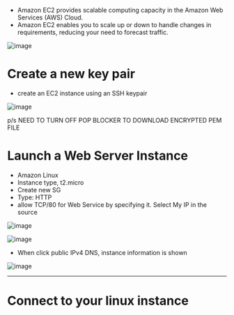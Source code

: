 - Amazon EC2  provides scalable computing capacity in the Amazon Web Services (AWS) Cloud. 
- Amazon EC2 enables you to scale up or down to handle changes in requirements, reducing your need to forecast traffic.

![image](https://github.com/cloudsketchnote/AWS-General-Immersion-Day/assets/89719597/99fb72f2-d7b1-42dc-937b-6b12dd915510)

# Create a new key pair

- create an EC2 instance using an SSH keypair

![image](https://github.com/cloudsketchnote/AWS-Learning-Path/assets/89719597/4b399dc6-ebb9-4a36-a35a-2df3460d923c)


p/s NEED TO TURN OFF POP BLOCKER TO DOWNLOAD ENCRYPTED PEM FILE

# Launch a Web Server Instance

- Amazon Linux
- Instance type, t2.micro
- Create new SG
- Type: HTTP
- allow TCP/80 for Web Service by specifying it. Select My IP in the source

![image](https://github.com/cloudsketchnote/AWS-Learning-Path/assets/89719597/2a6a42ee-92ba-4e49-9099-bf4963d32320)

![image](https://github.com/cloudsketchnote/AWS-General-Immersion-Day/assets/89719597/196651ed-cfd8-4d33-9d31-d0482bbc5447)

- When click public IPv4 DNS, instance information is shown

![image](https://github.com/cloudsketchnote/AWS-General-Immersion-Day/assets/89719597/9bb01be7-9f41-4079-917d-dd2f1fdc29ef)

-------------------------------------------------------------------------------------------------------------------

# Connect to your linux instance




